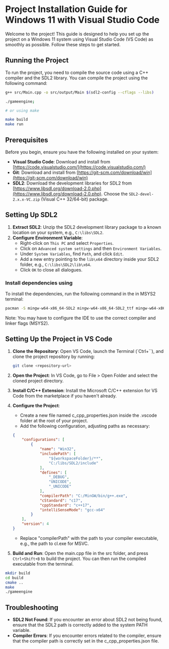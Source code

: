 # Project Installation Guide for Windows 11 with Visual Studio Code

Welcome to the project! This guide is designed to help you set up the project on a Windows 11 system using Visual Studio Code (VS Code) as smoothly as possible. Follow these steps to get started.

## Running the Project

To run the project, you need to compile the source code using a C++ compiler and the SDL2 library. You can compile the project using the following command:

```bash
g++ src/Main.cpp -o src/output/Main $(sdl2-config --cflags --libs)

./gameengine;

# or using make

make build
make run
```

## Prerequisites

Before you begin, ensure you have the following installed on your system:
- **Visual Studio Code**: Download and install from [https://code.visualstudio.com/](https://code.visualstudio.com/)
- **Git**: Download and install from [https://git-scm.com/download/win](https://git-scm.com/download/win)
- **SDL2**: Download the development libraries for SDL2 from [https://www.libsdl.org/download-2.0.php](https://www.libsdl.org/download-2.0.php). Choose the `SDL2-devel-2.x.x-VC.zip` (Visual C++ 32/64-bit) package.

## Setting Up SDL2

1. **Extract SDL2**: Unzip the SDL2 development library package to a known location on your system, e.g., `C:\libs\SDL2`.
2. **Configure Environment Variable**:
   - Right-click on `This PC` and select `Properties`.
   - Click on `Advanced system settings` and then `Environment Variables`.
   - Under `System Variables`, find `Path`, and click `Edit`.
   - Add a new entry pointing to the `lib\x64` directory inside your SDL2 folder, e.g., `C:\libs\SDL2\lib\x64`.
   - Click `OK` to close all dialogues.

### Install dependencies using

To install the dependencies, run the following command in the in MSYS2 terminal:

```bash
pacman -S mingw-w64-x86_64-SDL2 mingw-w64-x86_64-SDL2_ttf mingw-w64-x86_64-SDL2_mixer mingw-w64-x86_64-lua
```

Note: You may have to configure the IDE to use the correct compiler and linker flags (MSYS2).

## Setting Up the Project in VS Code

1. **Clone the Repository**: Open VS Code, launch the Terminal (`Ctrl+``), and clone the project repository by running:
   ```bash
   git clone <repository-url>
   ```
2. **Open the Project**: In VS Code, go to File > Open Folder and select the cloned project directory.

3. **Install C/C++ Extension**: Install the Microsoft C/C++ extension for VS Code from the marketplace if you haven't already.

4. **Configure the Project**:

    - Create a new file named c_cpp_properties.json inside the .vscode folder at the root of your project.
    - Add the following configuration, adjusting paths as necessary:
    ```json
    {
        "configurations": [
            {
                "name": "Win32",
                "includePath": [
                    "${workspaceFolder}/**",
                    "C:/libs/SDL2/include"
                ],
                "defines": [
                    "_DEBUG",
                    "UNICODE",
                    "_UNICODE"
                ],
                "compilerPath": "C:/MinGW/bin/g++.exe",
                "cStandard": "c17",
                "cppStandard": "c++17",
                "intelliSenseMode": "gcc-x64"
            }
        ],
        "version": 4
    }
    ```
    - Replace "compilerPath" with the path to your compiler executable, e.g., the path to cl.exe for MSVC.
5. **Build and Run**: Open the main.cpp file in the src folder, and press `Ctrl+Shift+B` to build the project. You can then run the compiled executable from the terminal.

```bash
mkdir build
cd build
cmake ..
make
./gameengine
```

## Troubleshooting

- **SDL2 Not Found**: If you encounter an error about SDL2 not being found, ensure that the SDL2 path is correctly added to the system PATH variable.
- **Compiler Errors**: If you encounter errors related to the compiler, ensure that the compiler path is correctly set in the c_cpp_properties.json file.
